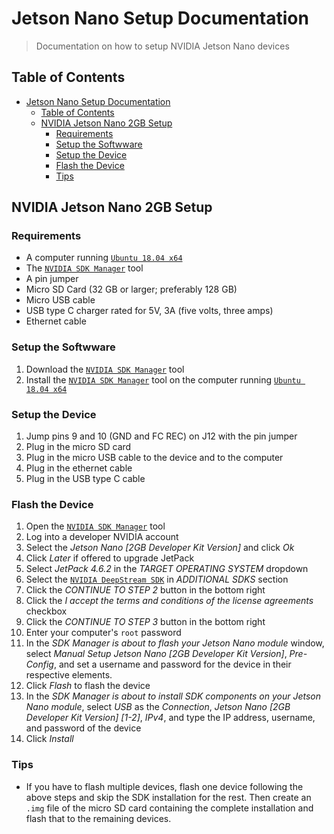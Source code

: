 # Jetson Nano Setup Documentation

> Documentation on how to setup NVIDIA Jetson Nano devices

## Table of Contents

-   [Jetson Nano Setup Documentation](#jetson-nano-setup-documentation)
    -   [Table of Contents](#table-of-contents)
    -   [NVIDIA Jetson Nano 2GB Setup](#nvidia-jetson-nano-2gb-setup)
        -   [Requirements](#requirements)
        -   [Setup the Softwware](#setup-the-softwware)
        -   [Setup the Device](#setup-the-device)
        -   [Flash the Device](#flash-the-device)
        -   [Tips](#tips)

## NVIDIA Jetson Nano 2GB Setup

### Requirements

-   A computer running [`Ubuntu 18.04 x64`](https://releases.ubuntu.com/18.04/)
-   The [`NVIDIA SDK Manager`](https://developer.NVIDIA.com/NVIDIA-sdk-manager) tool
-   A pin jumper
-   Micro SD Card (32 GB or larger; preferably 128 GB)
-   Micro USB cable
-   USB type C charger rated for 5V, 3A (five volts, three amps)
-   Ethernet cable

### Setup the Softwware

1. Download the
   [`NVIDIA SDK Manager`](https://developer.NVIDIA.com/NVIDIA-sdk-manager) tool
2. Install the
   [`NVIDIA SDK Manager`](https://developer.NVIDIA.com/NVIDIA-sdk-manager) tool on
   the computer running [`Ubuntu 18.04 x64`](https://releases.ubuntu.com/18.04/)

### Setup the Device

1. Jump pins 9 and 10 (GND and FC REC) on J12 with the pin jumper
2. Plug in the micro SD card
3. Plug in the micro USB cable to the device and to the computer
4. Plug in the ethernet cable
5. Plug in the USB type C cable

### Flash the Device

1. Open the
   [`NVIDIA SDK Manager`](https://developer.NVIDIA.com/NVIDIA-sdk-manager) tool
2. Log into a developer NVIDIA account
3. Select the _Jetson Nano [2GB Developer Kit Version]_ and click _Ok_
4. Click _Later_ if offered to upgrade JetPack
5. Select _JetPack 4.6.2_ in the _TARGET OPERATING SYSTEM_ dropdown
6. Select the
   [`NVIDIA DeepStream SDK`](https://developer.nvidia.com/deepstream-sdk)
   in _ADDITIONAL SDKS_ section
7. Click the _CONTINUE TO STEP 2_ button in the bottom right
8. Click the
   _I accept the terms and conditions of the license agreements_ checkbox
9. Click the _CONTINUE TO STEP 3_ button in the bottom right
10. Enter your computer's `root` password
11. In the _SDK Manager is about to flash your Jetson Nano module_ window,
    select _Manual Setup Jetson Nano [2GB Developer Kit Version]_, _Pre-Config_, and
    set a username and password for the device in their respective elements.
12. Click _Flash_ to flash the device
13. In the _SDK Manager is about to install SDK components on your Jetson Nano module_, select _USB_ as the _Connection_, _Jetson Nano [2GB Developer Kit Version] [1-2]_, _IPv4_, and type the IP address, username, and password of the device
14. Click _Install_

### Tips

-   If you have to flash multiple devices, flash one device following the above
    steps and skip the SDK installation for the rest. Then create an `.img` file of the micro SD card containing the complete installation and flash that to the remaining devices.
